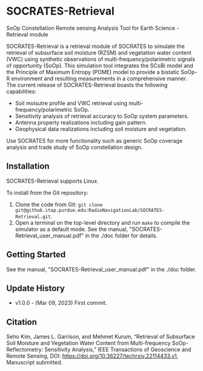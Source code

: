 # SOCRATES-Retrieval
SoOp Constellation Remote sensing Analysis Tool for Earth Science - Retrieval module

SOCRATES-Retrieval is a retrieval module of SOCRATES to simulate the retrieval of subsurface soil moisture (RZSM) and vegetation water content (VWC) using synthetic observations of multi-frequency/polarimetric signals of opportunity (SoOp). This simulation tool integrates the SCoBi model and the Principle of Maximum Entropy (POME) model to provide a bistatic SoOp-R environment and resulting measurements in a comprehensive manner. The current release of SOCRATES-Retrieval boasts the following capabilities:

  - Soil moisutre profile and VWC retrieval using multi-frequency/polarimetric SoOp.
  - Sensitivity analysis of retrieval accuracy to SoOp system parameters.
  - Antenna property realizations including gain pattern.
  - Geophysical data realizations including soil moisture and vegetation.

Use SOCRATES for more functionality such as generic SoOp coverage analysis and trade study of SoOp constellation design.

## Installation

SOCRATES-Retrieval supports Linux.

To install from the Git repository:

  1. Clone the code from Git: `git clone git@github.itap.purdue.edu:RadioNavigationLab/SOCRATES-Retrieval.git`.
  2. Open a terminal on the top-level directory and run `make` to compile the simulator as a default mode. See the manual, "SOCRATES-Retrieval\_user\_manual.pdf" in the ./doc folder for details.

## Getting Started
See the manual, "SOCRATES-Retrieval\_user\_manual.pdf" in the ./doc folder.

## Update History

  - v1.0.0 - (Mar 09, 2023) First commit.

## Citation

Seho Kim, James L. Garrison, and Mehmet Kurum, “Retrieval of Subsurface Soil Moisture and Vegetation Water Content from Multi-frequency SoOp-Reflectometry: Sensitivity Analysis,” IEEE Transactions of Geoscience and Remote Sensing, DOI: https://doi.org/10.36227/techrxiv.22114433.v1, Manuscript submitted.

